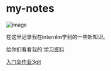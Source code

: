 # my-notes

![image](https://github.com/user-attachments/assets/2375df4c-2d70-4dc3-bcb4-c2bfb5c53a16)

在这里记录我在internlm学到的一些新知识。

给你们看看我的
[学习资料](https://github.com/InternLM/Tutorial)

[入门岛作业3git](https://mp.csdn.net/mp_blog/creation/editor/143451133)


